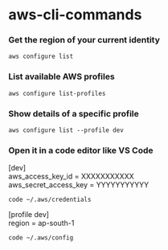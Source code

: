 # aws-cli-commands

### Get the region of your current identity
```
aws configure list
```
### List available AWS profiles
```
aws configure list-profiles
```
### Show details of a specific profile
```
aws configure list --profile dev

```
### Open it in a code editor like VS Code
[dev] <br>
aws_access_key_id = XXXXXXXXXXX <br>
aws_secret_access_key = YYYYYYYYYYY

```
code ~/.aws/credentials
```
[profile dev] <br>
region = ap-south-1

```
code ~/.aws/config
```
